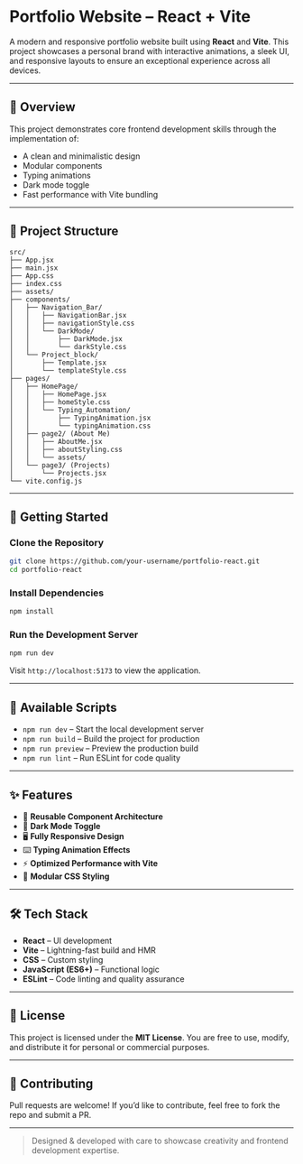 # Portfolio Website – React + Vite

A modern and responsive portfolio website built using **React** and **Vite**. This project showcases a personal brand with interactive animations, a sleek UI, and responsive layouts to ensure an exceptional experience across all devices.

---

## 📌 Overview

This project demonstrates core frontend development skills through the implementation of:
- A clean and minimalistic design
- Modular components
- Typing animations
- Dark mode toggle
- Fast performance with Vite bundling

---

## 📁 Project Structure

```
src/
├── App.jsx
├── main.jsx
├── App.css
├── index.css
├── assets/
├── components/
│   ├── Navigation_Bar/
│   │   ├── NavigationBar.jsx
│   │   ├── navigationStyle.css
│   │   └── DarkMode/
│   │       ├── DarkMode.jsx
│   │       └── darkStyle.css
│   └── Project_block/
│       ├── Template.jsx
│       └── templateStyle.css
├── pages/
│   ├── HomePage/
│   │   ├── HomePage.jsx
│   │   ├── homeStyle.css
│   │   └── Typing_Automation/
│   │       ├── TypingAnimation.jsx
│   │       └── typingAnimation.css
│   ├── page2/ (About Me)
│   │   ├── AboutMe.jsx
│   │   ├── aboutStyling.css
│   │   └── assets/
│   └── page3/ (Projects)
│       └── Projects.jsx
└── vite.config.js
```

---

## 🚀 Getting Started

### Clone the Repository

```bash
git clone https://github.com/your-username/portfolio-react.git
cd portfolio-react
```

### Install Dependencies

```bash
npm install
```

### Run the Development Server

```bash
npm run dev
```
Visit `http://localhost:5173` to view the application.

---

## 🔧 Available Scripts

- `npm run dev` – Start the local development server
- `npm run build` – Build the project for production
- `npm run preview` – Preview the production build
- `npm run lint` – Run ESLint for code quality

---

## ✨ Features

- 🔁 **Reusable Component Architecture**
- 🌙 **Dark Mode Toggle**
- 🖥️ **Fully Responsive Design**
- ⌨️ **Typing Animation Effects**
- ⚡ **Optimized Performance with Vite**
- 🎯 **Modular CSS Styling**

---

## 🛠️ Tech Stack

- **React** – UI development
- **Vite** – Lightning-fast build and HMR
- **CSS** – Custom styling
- **JavaScript (ES6+)** – Functional logic
- **ESLint** – Code linting and quality assurance

---

## 📄 License

This project is licensed under the **MIT License**. You are free to use, modify, and distribute it for personal or commercial purposes.

---

## 🙌 Contributing

Pull requests are welcome! If you’d like to contribute, feel free to fork the repo and submit a PR.

---

> Designed & developed with care to showcase creativity and frontend development expertise.
